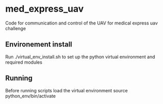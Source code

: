 # med_express_uav
Code for communication and control of the UAV for medical express uav challenge

## Environement install
Run ./virtual_env_install.sh to set up the python virtual environment and required modules

## Running
Before running scripts load the virtual environment
source python_env/bin/activate
